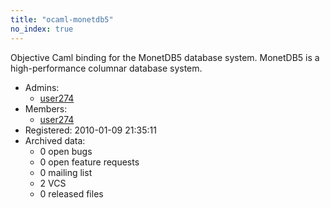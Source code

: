 ```yaml
---
title: "ocaml-monetdb5"
no_index: true
---
```


Objective Caml binding for the MonetDB5 database system.
MonetDB5 is a high-performance columnar database system.


* Admins:
  * [user274](/users/user274)
* Members:
  * [user274](/users/user274)
* Registered: 2010-01-09 21:35:11
* Archived data:
  * 0 open bugs
  * 0 open feature requests
  * 0 mailing list
  * 2 VCS
  * 0 released files
